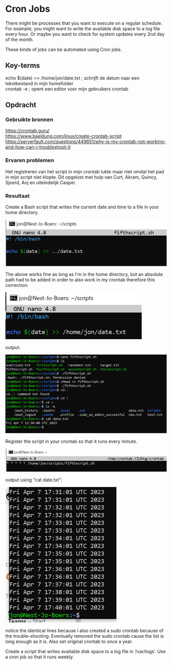 # Cron Jobs
There might be processes that you want to execute on a regular schedule. For example, you might want to write the available disk space to a log file every hour. Or maybe you want to check for system updates every 2nd day of the month.

These kinds of jobs can be automated using Cron jobs.

## Key-terms
echo $(date) >> /home/jon/date.txt ; schrijft de datum naar een tekstbestand in mijn homefolder  
crontab -e ; opent een editor voor mijn gebruikers crontab  


## Opdracht
### Gebruikte bronnen

https://crontab.guru/  
https://www.baeldung.com/linux/create-crontab-script
https://serverfault.com/questions/449651/why-is-my-crontab-not-working-and-how-can-i-troubleshoot-it

### Ervaren problemen

Het registreren van het script in mijn crontab lukte maar niet omdat het pad in mijn script niet
klopte. Dit opgelost met hulp van Curt, Akram, Quincy, Sjoerd, Anj en uiteindelijk Casper. 

### Resultaat

Create a Bash script that writes the current date and time to a file in your home directory.

![Alt text](../00_includes/Cronjobs1script.PNG)

The above works fine as long as I'm in the home directory, but an absolute path had to be added
in order to  also work in my crontab therefore this correction:   

![Alt text](../00_includes/Cronjobs1correction.PNG)

output:

![Alt text](../00_includes/Cronjobs1output.PNG)

Register the script in your crontab so that it runs every minute.

![Alt text](../00_includes/Cronjobs2.PNG)

output using "cat date.txt":

![Alt text](../00_includes/Cronjobs2output.PNG)

notice the identical lines because i also created a sudo crontab because of the
trouble-shooting. Eventually removed the sudo crontab cause the list is long enough as it is.
Also set original crontab to once a year.

Create a script that writes available disk space to a log file in ‘/var/logs’. Use a cron job so that it runs weekly.
